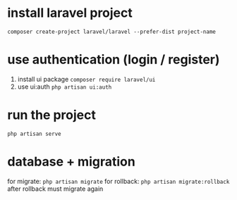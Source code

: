 # install laravel project

`composer create-project laravel/laravel --prefer-dist project-name`

# use authentication (login / register)

1. install ui package
   `composer require laravel/ui`
2. use ui:auth
   `php artisan ui:auth`

# run the project

`php artisan serve`

# database + migration

for migrate:
`php artisan migrate`
for rollback:
`php artisan migrate:rollback` after rollback must migrate again
